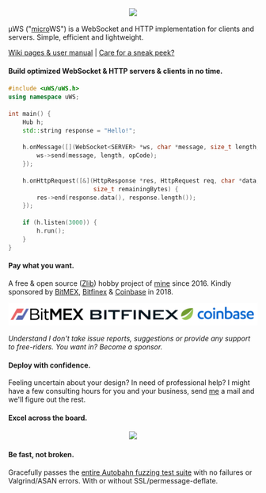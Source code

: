 <div align="center"><img src="misc/images/logo.png"/></div>

µWS ("[micro](https://en.wikipedia.org/wiki/Micro-)WS") is a WebSocket and HTTP implementation for clients and servers. Simple, efficient and lightweight.

[Wiki pages & user manual](https://github.com/uNetworking/uWebSockets/wiki/User-manual-v0.14.x) | [Care for a sneak peek?](https://github.com/uNetworking/v0.15)

#### Build optimized WebSocket & HTTP servers & clients in no time.
```c++
#include <uWS/uWS.h>
using namespace uWS;

int main() {
    Hub h;
    std::string response = "Hello!";

    h.onMessage([](WebSocket<SERVER> *ws, char *message, size_t length, OpCode opCode) {
        ws->send(message, length, opCode);
    });

    h.onHttpRequest([&](HttpResponse *res, HttpRequest req, char *data, size_t length,
                        size_t remainingBytes) {
        res->end(response.data(), response.length());
    });

    if (h.listen(3000)) {
        h.run();
    }
}
```

#### Pay what you want.
A free & open source ([Zlib](LICENSE)) hobby project of [mine](https://github.com/alexhultman) since 2016. Kindly sponsored by [BitMEX](https://bitmex.com), [Bitfinex](https://bitfinex.com) & [Coinbase](https://www.coinbase.com/) in 2018.

<div align="center"><img src="misc/images/2018.png"/></div>

*Understand I don't take issue reports, suggestions or provide any support to free-riders. You want in? Become a sponsor.*

#### Deploy with confidence.
Feeling uncertain about your design? In need of professional help? I might have a few consulting hours for you and your business, send [me](https://github.com/alexhultman) a mail and we'll figure out the rest.

#### Excel across the board.
<div align="center"><img src="misc/images/overview.png"/></div>

#### Be fast, not broken.
Gracefully passes the [entire Autobahn fuzzing test suite](http://htmlpreview.github.io/?https://github.com/uNetworking/uWebSockets/blob/master/misc/autobahn/index.html) with no failures or Valgrind/ASAN errors. With or without SSL/permessage-deflate.
